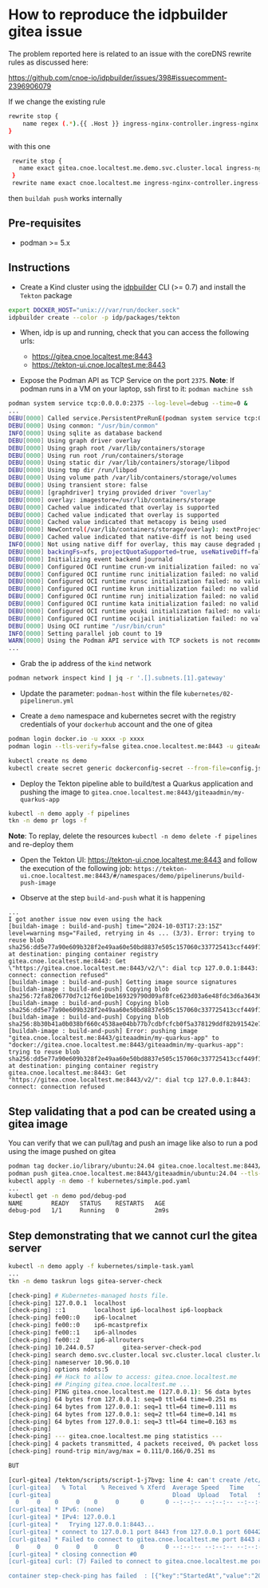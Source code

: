 # How to reproduce the idpbuilder gitea issue

The problem reported here is related to an issue with the coreDNS rewrite rules as discussed here:

https://github.com/cnoe-io/idpbuilder/issues/398#issuecomment-2396906079

If we change the existing rule 
```bash
rewrite stop {
    name regex (.*).{{ .Host }} ingress-nginx-controller.ingress-nginx.svc.cluster.local
}
```
with this one
```bash
 rewrite stop {
   name exact gitea.cnoe.localtest.me.demo.svc.cluster.local ingress-nginx-controller.ingress-nginx.svc.cluster.local
 }
 rewrite name exact cnoe.localtest.me ingress-nginx-controller.ingress-nginx.svc.cluster.local
```
then `buildah push` works internally

## Pre-requisites

- podman >= 5.x

## Instructions

- Create a Kind cluster using the [idpbuilder](https://github.com/cnoe-io/idpbuilder/) CLI (>= 0.7) and install the `Tekton` package

```bash
export DOCKER_HOST="unix:///var/run/docker.sock"
idpbuilder create --color -p idp/packages/tekton
```

- When, idp is up and running, check that you can access the following urls:

  - https://gitea.cnoe.localtest.me:8443
  - https://tekton-ui.cnoe.localtest.me:8443


- Expose the Podman API as TCP Service on the port `2375`.
**Note**: If podman runs in a VM on your laptop, ssh first to it: `podman machine ssh`
```bash
podman system service tcp:0.0.0.0:2375 --log-level=debug --time=0 &
...
DEBU[0000] Called service.PersistentPreRunE(podman system service tcp:0.0.0.0:2375 --log-level=debug --time=0)
DEBU[0000] Using conmon: "/usr/bin/conmon"
INFO[0000] Using sqlite as database backend
DEBU[0000] Using graph driver overlay
DEBU[0000] Using graph root /var/lib/containers/storage
DEBU[0000] Using run root /run/containers/storage
DEBU[0000] Using static dir /var/lib/containers/storage/libpod
DEBU[0000] Using tmp dir /run/libpod
DEBU[0000] Using volume path /var/lib/containers/storage/volumes
DEBU[0000] Using transient store: false
DEBU[0000] [graphdriver] trying provided driver "overlay"
DEBU[0000] overlay: imagestore=/usr/lib/containers/storage
DEBU[0000] Cached value indicated that overlay is supported
DEBU[0000] Cached value indicated that overlay is supported
DEBU[0000] Cached value indicated that metacopy is being used
DEBU[0000] NewControl(/var/lib/containers/storage/overlay): nextProjectID = 2420729484
DEBU[0000] Cached value indicated that native-diff is not being used
INFO[0000] Not using native diff for overlay, this may cause degraded performance for building images: kernel has CONFIG_OVERLAY_FS_REDIRECT_DIR enabled
DEBU[0000] backingFs=xfs, projectQuotaSupported=true, useNativeDiff=false, usingMetacopy=true
DEBU[0000] Initializing event backend journald
DEBU[0000] Configured OCI runtime crun-vm initialization failed: no valid executable found for OCI runtime crun-vm: invalid argument
DEBU[0000] Configured OCI runtime runc initialization failed: no valid executable found for OCI runtime runc: invalid argument
DEBU[0000] Configured OCI runtime runsc initialization failed: no valid executable found for OCI runtime runsc: invalid argument
DEBU[0000] Configured OCI runtime krun initialization failed: no valid executable found for OCI runtime krun: invalid argument
DEBU[0000] Configured OCI runtime runj initialization failed: no valid executable found for OCI runtime runj: invalid argument
DEBU[0000] Configured OCI runtime kata initialization failed: no valid executable found for OCI runtime kata: invalid argument
DEBU[0000] Configured OCI runtime youki initialization failed: no valid executable found for OCI runtime youki: invalid argument
DEBU[0000] Configured OCI runtime ocijail initialization failed: no valid executable found for OCI runtime ocijail: invalid argument
DEBU[0000] Using OCI runtime "/usr/bin/crun"
INFO[0000] Setting parallel job count to 19
WARN[0000] Using the Podman API service with TCP sockets is not recommended, please see `podman system service` manpage for details
...
```
- Grab the ip address of the `kind` network
```bash
podman network inspect kind | jq -r '.[].subnets.[1].gateway' 
```
- Update the parameter: `podman-host` within the file `kubernetes/02-pipelinerun.yml` 

- Create a `demo` namespace and kubernetes secret with the registry credentials of your `dockerhub` account and the one of gitea
```bash
podman login docker.io -u xxxx -p xxxx
podman login --tls-verify=false gitea.cnoe.localtest.me:8443 -u giteaAdmin -p $(idpbuilder get secrets -o json -p gitea | jq -r '.[].data.password')

kubectl create ns demo
kubectl create secret generic dockerconfig-secret --from-file=config.json=$HOME/.config/containers/auth.json -n demo
```

- Deploy the Tekton pipeline able to build/test a Quarkus application and pushing the image
  to `gitea.cnoe.localtest.me:8443/giteaadmin/my-quarkus-app`
```bash
kubectl -n demo apply -f pipelines
tkn -n demo pr logs -f
```
**Note**: To replay, delete the resources `kubectl -n demo delete -f pipelines` and re-deploy them

- Open the Tekton UI: https://tekton-ui.cnoe.localtest.me:8443 and follow the execution of the following job: `https://tekton-ui.cnoe.localtest.me:8443/#/namespaces/demo/pipelineruns/build-push-image`

- Observe at the step `build-and-push` what it is happening
```text
...
I got another issue now even using the hack 
[buildah-image : build-and-push] time="2024-10-03T17:23:15Z" level=warning msg="Failed, retrying in 4s ... (3/3). Error: trying to reuse blob sha256:dd5e77a90e609b328f2e49aa60e50bd8837e505c157060c337725413ccf449f1 at destination: pinging container registry gitea.cnoe.localtest.me:8443: Get \"https://gitea.cnoe.localtest.me:8443/v2/\": dial tcp 127.0.0.1:8443: connect: connection refused"
[buildah-image : build-and-push] Getting image source signatures
[buildah-image : build-and-push] Copying blob sha256:72fa8206770d7c12f6e10be169329790d09af8fce623d03a6e48fdc3d6a36436
[buildah-image : build-and-push] Copying blob sha256:dd5e77a90e609b328f2e49aa60e50bd8837e505c157060c337725413ccf449f1
[buildah-image : build-and-push] Copying blob sha256:8b30b41a0b038bf660c4538ae04bb77b7cdbfcfcb0f5a378129ddf82b91542e7
[buildah-image : build-and-push] Error: pushing image "gitea.cnoe.localtest.me:8443/giteaadmin/my-quarkus-app" to "docker://gitea.cnoe.localtest.me:8443/giteaadmin/my-quarkus-app": trying to reuse blob sha256:dd5e77a90e609b328f2e49aa60e50bd8837e505c157060c337725413ccf449f1 at destination: pinging container registry gitea.cnoe.localtest.me:8443: Get "https://gitea.cnoe.localtest.me:8443/v2/": dial tcp 127.0.0.1:8443: connect: connection refused

```

## Step validating that a pod can be created using a gitea image

You can verify that we can pull/tag and push an image like also to run a pod using the image pushed on gitea
```bash
podman tag docker.io/library/ubuntu:24.04 gitea.cnoe.localtest.me:8443/giteaadmin/ubuntu:24.04
podman push gitea.cnoe.localtest.me:8443/giteaadmin/ubuntu:24.04 --tls-verify=false
kubectl apply -n demo -f kubernetes/simple.pod.yaml
...
kubectl get -n demo pod/debug-pod
NAME        READY   STATUS    RESTARTS   AGE
debug-pod   1/1     Running   0          2m9s
```

## Step demonstrating that we cannot curl the gitea server

```bash
kubectl -n demo apply -f kubernetes/simple-task.yaml
...
tkn -n demo taskrun logs gitea-server-check

[check-ping] # Kubernetes-managed hosts file.
[check-ping] 127.0.0.1  localhost
[check-ping] ::1        localhost ip6-localhost ip6-loopback
[check-ping] fe00::0    ip6-localnet
[check-ping] fe00::0    ip6-mcastprefix
[check-ping] fe00::1    ip6-allnodes
[check-ping] fe00::2    ip6-allrouters
[check-ping] 10.244.0.57        gitea-server-check-pod
[check-ping] search demo.svc.cluster.local svc.cluster.local cluster.local dns.podman
[check-ping] nameserver 10.96.0.10
[check-ping] options ndots:5
[check-ping] ## Hack to allow to access: gitea.cnoe.localtest.me
[check-ping] ## Pinging gitea.cnoe.localtest.me ...
[check-ping] PING gitea.cnoe.localtest.me (127.0.0.1): 56 data bytes
[check-ping] 64 bytes from 127.0.0.1: seq=0 ttl=64 time=0.251 ms
[check-ping] 64 bytes from 127.0.0.1: seq=1 ttl=64 time=0.111 ms
[check-ping] 64 bytes from 127.0.0.1: seq=2 ttl=64 time=0.141 ms
[check-ping] 64 bytes from 127.0.0.1: seq=3 ttl=64 time=0.163 ms
[check-ping] 
[check-ping] --- gitea.cnoe.localtest.me ping statistics ---
[check-ping] 4 packets transmitted, 4 packets received, 0% packet loss
[check-ping] round-trip min/avg/max = 0.111/0.166/0.251 ms

BUT 

[curl-gitea] /tekton/scripts/script-1-j7bvg: line 4: can't create /etc/hosts: Permission denied
[curl-gitea]   % Total    % Received % Xferd  Average Speed   Time    Time     Time  Current
[curl-gitea]                                  Dload  Upload   Total   Spent    Left  Speed
  0     0    0     0    0     0      0      0 --:--:-- --:--:-- --:--:--     0* Host gitea.cnoe.localtest.me:8443 was resolved.
[curl-gitea] * IPv6: (none)
[curl-gitea] * IPv4: 127.0.0.1
[curl-gitea] *   Trying 127.0.0.1:8443...
[curl-gitea] * connect to 127.0.0.1 port 8443 from 127.0.0.1 port 60442 failed: Connection refused
[curl-gitea] * Failed to connect to gitea.cnoe.localtest.me port 8443 after 0 ms: Could not connect to server
  0     0    0     0    0     0      0      0 --:--:-- --:--:-- --:--:--     0
[curl-gitea] * closing connection #0
[curl-gitea] curl: (7) Failed to connect to gitea.cnoe.localtest.me port 8443 after 0 ms: Could not connect to server

container step-check-ping has failed  : [{"key":"StartedAt","value":"2024-10-03T17:05:39.973Z","type":3}]
```


